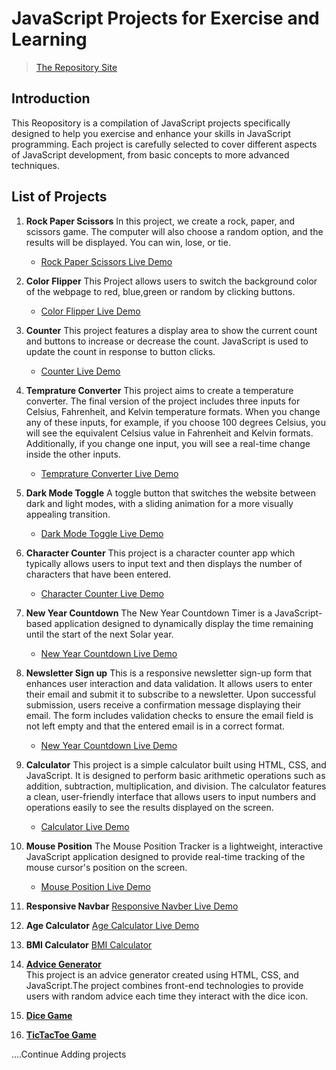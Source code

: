 # JavaScript Projects for Exercise and Learning

> [The Repository Site](https://mahmoodhashem.github.io/JavaScript-Projects/)

## Introduction

This Reopository is a compilation of JavaScript projects specifically designed to help you exercise and enhance your skills in JavaScript programming.
Each project is carefully selected to cover different aspects of JavaScript development, from basic concepts to more advanced techniques.

## List of Projects

1. **Rock Paper Scissors**
   In this project, we create a rock, paper, and scissors game. The computer will also choose a random option, and the results will be displayed. You can win, lose, or tie.
   - [Rock Paper Scissors Live Demo](https://mahmoodhashem.github.io/JavaScript-Projects/Projects/Rock_paper_scissor/index.html)
2. **Color Flipper**
   This Project allows users to switch the background color of the webpage to red, blue,green or random by clicking buttons.
   - [Color Flipper Live Demo](https://mahmoodhashem.github.io/JavaScript-Projects/Projects/Color%20Flipper/index.html)
3. **Counter**
   This project features a display area to show the current count and buttons to increase or decrease the count. JavaScript is used to update the count in response to button clicks.
   - [Counter Live Demo](https://mahmoodhashem.github.io/JavaScript-Projects/Projects/counter/index.html)
4. **Temprature Converter**
   This project aims to create a temperature converter. The final version of the project includes three inputs for Celsius, Fahrenheit, and Kelvin temperature formats. When you change any of these inputs, for example, if you choose 100 degrees Celsius, you will see the equivalent Celsius value in Fahrenheit and Kelvin formats. Additionally, if you change one input, you will see a real-time change inside the other inputs.
   - [Temprature Converter Live Demo](https://mahmoodhashem.github.io/JavaScript-Projects/Projects/Temprature%20Converter/index.html)
5. **Dark Mode Toggle**
   A toggle button that switches the website between dark and light modes, with a sliding animation for a more visually appealing transition.
   - [Dark Mode Toggle Live Demo](https://mahmoodhashem.github.io/JavaScript-Projects/Projects/Dark%20mode%20toggle/index.html)
6. **Character Counter**
   This project is a character counter app which typically allows users to input text and then displays the number of characters that have been entered.
   - [Character Counter Live Demo](https://mahmoodhashem.github.io/JavaScript-Projects/Projects/Character%20Countr/index.html)
7. **New Year Countdown**
   The New Year Countdown Timer is a JavaScript-based application designed to dynamically display the time remaining until the start of the next Solar year.
   - [New Year Countdown Live Demo](https://mahmoodhashem.github.io/JavaScript-Projects/Projects/New%20Year%20Countdown/index.html)
8. **Newsletter Sign up**
   This is a responsive newsletter sign-up form that enhances user interaction and data validation. It allows users to enter their email and submit it to subscribe to a newsletter. Upon successful submission, users receive a confirmation message displaying their email. The form includes validation checks to ensure the email field is not left empty and that the entered email is in a correct format.
   - [New Year Countdown Live Demo](https://mahmoodhashem.github.io/JavaScript-Projects/Projects/newsletter%20signup/index.html)
9. **Calculator**
   This project is a simple calculator built using HTML, CSS, and JavaScript. It is designed to perform basic arithmetic operations such as addition, subtraction, multiplication, and division. The calculator features a clean, user-friendly interface that allows users to input numbers and operations easily to see the results displayed on the screen.

   - [Calculator Live Demo](https://mahmoodhashem.github.io/JavaScript-Projects/Projects/calculator/index.html)

10. **Mouse Position**
    The Mouse Position Tracker is a lightweight, interactive JavaScript application designed to provide real-time tracking of the mouse cursor's position on the screen.

    - [Mouse Position Live Demo](https://mahmoodhashem.github.io/JavaScript-Projects/Projects/Mouse%20position)

11. **Responsive Navbar**
    [Responsive Navber Live Demo](https://mahmoodhashem.github.io/JavaScript-Projects/Projects/responsive-navbar/index.html)

12. **Age Calculator**
    [Age Calculator Live Demo](https://mahmoodhashem.github.io/JavaScript-Projects/Projects/age_calculator/index.html)

13. **BMI Calculator**
    [BMI Calculator](https://mahmoodhashem.github.io/JavaScript-Projects/Projects/bmi)

14. [**Advice Generator**](https://mahmoodhashem.github.io/JavaScript-Projects/Projects/bmi)  
     This project is an advice generator created using HTML, CSS, and JavaScript.The project combines front-end
    technologies to provide users with random advice each time they interact with the dice icon.
15. [**Dice Game**](https://mahmoodhashem.github.io/JavaScript-Projects/Projects/Dice)  
     
16. [**TicTacToe Game**](https://mahmoodhashem.github.io/JavaScript-Projects/Projects/TicTacToe) 


....Continue Adding projects
